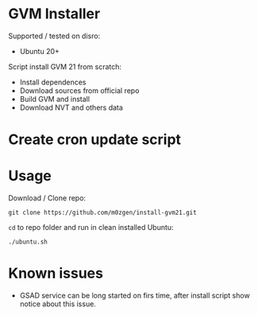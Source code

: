 # GVM Installer

Supported / tested on disro:

* Ubuntu 20+

Script install GVM 21 from scratch:

* Install dependences
* Download sources from official repo
* Build GVM and install
* Download NVT and others data
# Create cron update script

# Usage

Download / Clone repo:

```
git clone https://github.com/m0zgen/install-gvm21.git
```

`cd` to repo folder and run in clean installed Ubuntu:

```
./ubuntu.sh
```

# Known issues

* GSAD service can be long started on firs time, after install script show notice about this issue.

